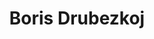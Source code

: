 ---
title: Boris Drubezkoj
name: Boris
alias: Boris
group: Familie Drubezkoj
info: Adjutant
priority: 1
---